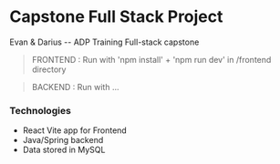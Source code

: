 # Capstone Full Stack Project
Evan &amp; Darius -- ADP Training Full-stack capstone

> FRONTEND : Run with 'npm install' + 'npm run dev' in /frontend directory

> BACKEND : Run with ...


### Technologies
- React Vite app for Frontend
- Java/Spring backend
- Data stored in MySQL
